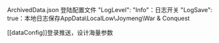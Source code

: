 ArchivedData.json 登陆配置文件
"LogLevel": "Info"：日志开关
"LogSave": true：本地日志保存AppData\LocalLow\Joymeng\War & Conquest

[[dataConfig]]登录推送，设计海量参数